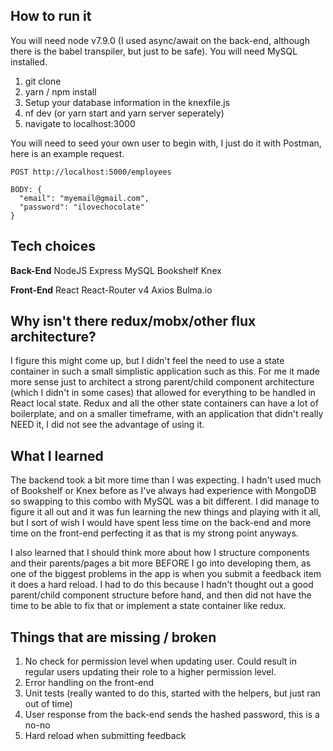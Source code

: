 ## How to run it

You will need node v7.9.0 (I used async/await on the back-end, although there is the babel transpiler, but just to be safe).
You will need MySQL installed.

1. git clone
2. yarn / npm install
4. Setup your database information in the knexfile.js
5. nf dev (or yarn start and yarn server seperately)
6. navigate to localhost:3000

You will need to seed your own user to begin with, I just do it with Postman, here is an example request.

```
POST http://localhost:5000/employees

BODY: {
  "email": "myemail@gmail.com",
  "password": "ilovechocolate"
}
```

## Tech choices

**Back-End**
NodeJS
Express
MySQL
Bookshelf
Knex

**Front-End**
React
React-Router v4
Axios
Bulma.io

## Why isn't there redux/mobx/other flux architecture?

I figure this might come up, but I didn't feel the need to use a state container in such a small simplistic application such as this. For me it made more sense just to architect a strong parent/child component architecture (which I didn't in some cases) that allowed for everything to be handled in React local state. Redux and all the other state containers can have a lot of boilerplate, and on a smaller timeframe, with an application that didn't really NEED it, I did not see the advantage of using it.

## What I learned

The backend took a bit more time than I was expecting. I hadn't used much of Bookshelf or Knex before as I've always had experience with MongoDB so swapping to this combo with MySQL was a bit different. I did manage to figure it all out and it was fun learning the new things and playing with it all, but I sort of wish I would have spent less time on the back-end and more time on the front-end perfecting it as that is my strong point anyways.

I also learned that I should think more about how I structure components and their parents/pages a bit more BEFORE I go into developing them, as one of the biggest problems in the app is when you submit a feedback item it does a hard reload. I had to do this because I hadn't thought out a good parent/child component structure before hand, and then did not have the time to be able to fix that or implement a state container like redux.

## Things that are missing / broken

1. No check for permission level when updating user. Could result in regular users updating their role to a higher permission level.
2. Error handling on the front-end
3. Unit tests (really wanted to do this, started with the helpers, but just ran out of time)
4. User response from the back-end sends the hashed password, this is a no-no
5. Hard reload when submitting feedback